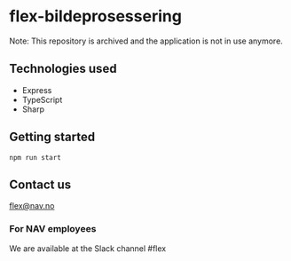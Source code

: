 # flex-bildeprosessering

Note: This repository is archived and the application is not in use anymore.

## Technologies used
* Express
* TypeScript
* Sharp

## Getting started
`npm run start`

## Contact us
flex@nav.no

### For NAV employees
We are available at the Slack channel #flex
